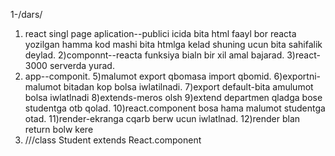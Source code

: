  1-/dars/

1) react singl page aplication--publici icida bita html faayl bor reacta yozilgan hamma kod mashi bita htmlga kelad shuning ucun bita sahifalik deylad.
2)componnt--reacta funksiya bialn bir xil amal bajarad.
3)react-3000 serverda yurad.
4) app--componit.
5)malumot export qbomasa import qbomid.
6)exportni-malumot bitadan kop bolsa iwlatilnadi.
7)export default-bita amulumot bolsa iwlatlnadi
8)extends-meros olsh
9)extend departmen qladga bose studentga otb qolad.
10)react.component bosa hama malumot studentga otad.
11)render-ekranga cqarb berw ucun iwlatlnad.
12)render blan return bolw kere
13) ///class Student extends React.component
